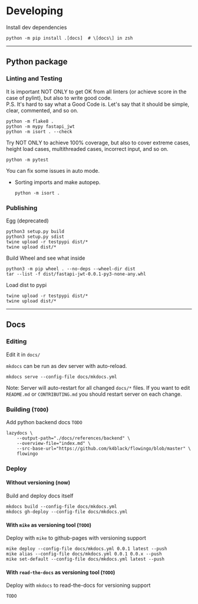 # Developing 

Install dev dependencies 
```shell
python -m pip install .[docs]  # \[docs\] in zsh
```


---

## Python package

### Linting and Testing

It is important NOT ONLY to get OK from all linters (or achieve score in the case of pylint), but also to write good code.    
P.S. It's hard to say what a Good Code is. Let's say that it should be simple, clear, commented, and so on.
```shell
python -m flake8 .
python -m mypy fastapi_jwt
python -m isort . --check
```

Try NOT ONLY to achieve 100% coverage, but also to cover extreme cases, height load cases, multithreaded cases, incorrect input, and so on.
```shell
python -m pytest
```

You can fix some issues in auto mode.

* Sorting imports and make autopep.
    ```shell
    python -m isort .
    ```


### Publishing 

Egg (deprecated) 
```shell
python3 setup.py build
python3 setup.py sdist
twine upload -r testpypi dist/*
twine upload dist/*
```

Build Wheel and see what inside
```shell
python3 -m pip wheel . --no-deps --wheel-dir dist
tar --list -f dist/fastapi-jwt-0.0.1-py3-none-any.whl  
```

Load dist to pypi
```shell
twine upload -r testpypi dist/*
twine upload dist/*
```


---

## Docs

### Editing 

Edit it in `docs/`

`mkdocs` can be run as dev server with auto-reload.
```shell
mkdocs serve --config-file docs/mkdocs.yml
```

Note: Server will auto-restart for all changed `docs/*` files. 
If you want to edit `README.md` or `CONTRIBUTING.md` you should restart server on each change.  


### Building (`TODO`)

Add python backend docs `TODO`
```shell
lazydocs \
    --output-path="./docs/references/backend" \
    --overview-file="index.md" \
    --src-base-url="https://github.com/k4black/flowingo/blob/master" \
    flowingo
```

### Deploy 

#### Without versioning (now)
Build and deploy docs itself
```shell
mkdocs build --config-file docs/mkdocs.yml
mkdocs gh-deploy --config-file docs/mkdocs.yml    
```

#### With `mike` as versioning tool (`TODO`)

Deploy with `mike` to github-pages with versioning support
```shell
mike deploy --config-file docs/mkdocs.yml 0.0.1 latest --push
mike alias --config-file docs/mkdocs.yml 0.0.1 0.0.x --push
mike set-default --config-file docs/mkdocs.yml latest --push
```

#### With `read-the-docs` as versioning tool (`TODO`)
Deploy with `mkdocs` to read-the-docs for versioning support
```shell
TODO
```

